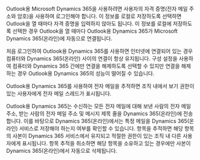 Outlook용 Microsoft Dynamics 365을 사용하려면 사용자의 자격 증명(전자 메일 주소와 암호)을 사용하여 로그인해야 합니다. 이 정보를 로컬로 저장하도록 선택하면 Outlook을 열 때마다 자격 증명을 입력하지 않아도 됩니다. 이 정보를 로컬에 저장하도록 선택한 경우 Outlook을 열 때마다 Outlook용 Dynamics 365가 Microsoft Dynamics 365(온라인)에 자동으로 연결됩니다.  
  
 처음 로그인하여 Outlook용 Dynamics 365를 사용하면 인터넷에 연결되어 있는 경우 컴퓨터와 Dynamics 365(온라인) 사이의 연결이 항상 유지됩니다. 구성 설정을 사용하여 컴퓨터와 Dynamics 365 간에만 연결을 해제하도록 선택할 수 있지만 연결을 해제하는 경우 Outlook용 Dynamics 365의 성능이 떨어질 수 있습니다.  
  
 Outlook용 Dynamics 365를 사용하여 전자 메일을 추적하면 조직 내에서 보기 권한이 있는 사용자에게 전자 메일 스레드가 표시됩니다.  
  
Outlook용 Dynamics 365는 수신하는 모든 전자 메일에 대해 보낸 사람의 전자 메일 주소, 받는 사람의 전자 메일 주소 및 메시지 제목 줄을 Dynamics 365(온라인)에 전송합니다. 이를 바탕으로 Dynamics 365(온라인)에서는 특정 메일을 Dynamics 365(온라인) 서비스로 저장해야 하는지 여부를 확인할 수 있습니다. 항목을 추적하면 해당 항목의 사본이 Dynamics 365 서비스에서 유지되고 적절한 권한이 있는 조직 내 다른 사용자에게 표시됩니다. 항목 추적을 취소하면 해당 항목을 소유하고 있는 경우에만 사본이 Dynamics 365(온라인)에서 자동으로 삭제됩니다.